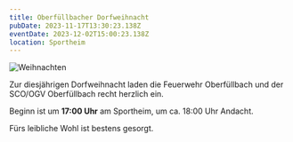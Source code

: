 ```yaml
---
title: Oberfüllbacher Dorfweihnacht
pubDate: 2023-11-17T13:30:23.138Z
eventDate: 2023-12-02T15:00:23.138Z
location: Sportheim
---
```


![Weihnachten](/assets/dorfweihnacht23.gif "Dorfweihnacht")

Zur diesjährigen Dorfweihnacht laden die Feuerwehr Oberfüllbach und der SCO/OGV Oberfüllbach recht herzlich ein.

Beginn ist um **17:00 Uhr** am Sportheim, um ca. 18:00 Uhr Andacht.

Fürs leibliche Wohl ist bestens gesorgt.